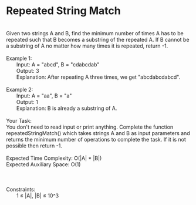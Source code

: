 <h1>Repeated String Match</h1>
<p><br>
Given two strings A and B, find the minimum number of times A has to be repeated such that B becomes a substring of the repeated A. If B cannot be a substring of A no matter how many times it is repeated, return -1.<br>
<br>
Example 1:<br>
&emsp;&emsp;Input: A = "abcd", B = "cdabcdab"<br>
&emsp;&emsp;Output: 3<br>
&emsp;&emsp;Explanation: After repeating A three times, we get "abcdabcdabcd".<br>
<br>
Example 2:<br>
&emsp;&emsp;Input: A = "aa", B = "a"<br>
&emsp;&emsp;Output: 1<br>
&emsp;&emsp;Explanation: B is already a substring of A.<br>
<br>
Your Task:  <br>
You don't need to read input or print anything. Complete the function repeatedStringMatch() which takes strings A and B as input parameters and returns the minimum number of operations to complete the task. If it is not possible then return -1.<br>
<br>
Expected Time Complexity: O(|A| * |B|)<br>
Expected Auxiliary Space: O(1)<br>
<br>
<br>
<br>
Constraints:<br>
&emsp;&emsp;1 ≤ |A|, |B| ≤ 10^3<br>
<br></p>
